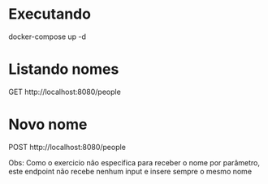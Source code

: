 # Executando
docker-compose up -d

# Listando nomes
GET http://localhost:8080/people

# Novo nome
POST http://localhost:8080/people

Obs: Como o exercicio não especifica para receber o nome por parâmetro, este endpoint não recebe nenhum input e insere sempre o mesmo nome